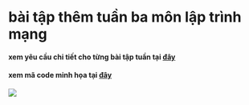 # bài tập thêm tuần ba môn lập trình mạng
#### xem yêu cầu chi tiết cho từng bài tập tuần tại [đây](https://github.com/phamhongphuc1999/LapTrinhMang/tree/master/requiment) 
#### xem mã code minh họa tại [đây](https://github.com/phamhongphuc1999/LapTrinhMang/tree/master/ma-minh-hoa)

<image src="https://resources.mindx.edu.vn/uploads/images/lap-trinh-tri-tue-nhan-tao-java-4.jpg">
